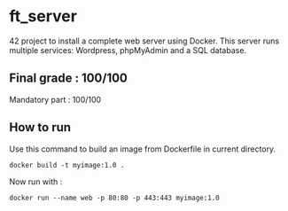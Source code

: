 # ft_server
42 project to install a complete web server using Docker. This server runs multiple services: Wordpress, phpMyAdmin and a SQL database.

## Final grade : 100/100

Mandatory part : 100/100

## How to run

Use this command to build an image from Dockerfile in current directory.

```
docker build -t myimage:1.0 .
```

Now run with :

```
docker run --name web -p 80:80 -p 443:443 myimage:1.0
```